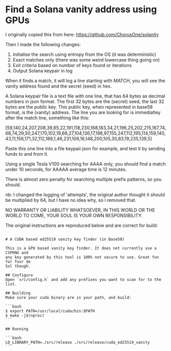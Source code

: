 # Find a Solana vanity address using GPUs

I originally copied this from here: https://github.com/ChorusOne/solanity

Then I made the following changes:

1. Initialise the search using entropy from the OS (it was deterministic)
2. Exact matches only (there was some weird lowercase thing going on)
3. Exit criteria based on number of keys found or iterations
4. Output Solana keypair in log

When it finds a match, it will log a line starting with MATCH, you will see the vanity address found and the secret (seed) in hex.

A Solana keypair file is a text file with one line, that has 64 bytes as decimal numbers in json format. The first 32 bytes are the (secret) seed, the last 32 bytes are the public key. This public key, when represented in base58 format, is the (vanity) address. The line you are looking for is immediatley after the match line, something like this:

[59,140,24,207,208,39,85,22,191,118,230,168,183,34,21,196,25,202,215,167,74,68,74,29,50,247,170,102,19,66,27,104,136,17,198,97,155,247,112,195,114,159,140,43,11,156,171,32,112,188,1,46,231,106,16,148,200,105,30,83,19,235,139,5]

Paste this one line into a file keypair.json for example, and test it by sending funds to and from it.

Using a single Tesla V100 searching for AAAA only, you should find a match under 10 seconds, for AAAAA average time is 12 minutes.

There is almost zero penalty for searching multiple prefix patterns, so you should.

nb: I changed the logging of 'attempts', the original author thought it should be multiplied by 64, but I have no idea why, so I removed that.

NO WARRANTY OR LIABILITY WHATSOEVER, IN THIS WORLD OR THE WORLD TO COME, YOUR SOUL IS YOUR OWN RESPONSIBILITY.

The original instructions are reproduced below and are correct for build:

````

# A CUDA based ed25519 vanity key finder (in Base58)

This is a GPU based vanity key finder. It does not currently use a CSPRNG and
any key generated by this tool is 100% not secure to use. Great fun for Tour de
Sol though.

## Configure
Open `src/config.h` and add any prefixes you want to scan for to the list.

## Building
Make sure your cuda binary are in your path, and build:

```bash
$ export PATH=/usr/local/cuda/bin:$PATH
$ make -j$(nproc)
```

## Running

```bash
LD_LIBRARY_PATH=./src/release ./src/release/cuda_ed25519_vanity
```
````
